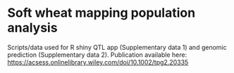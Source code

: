 # Soft wheat mapping population analysis

Scripts/data used for R shiny QTL app (Supplementary data 1) and genomic prediction (Supplementary data 2). Publication available here: https://acsess.onlinelibrary.wiley.com/doi/10.1002/tpg2.20335
